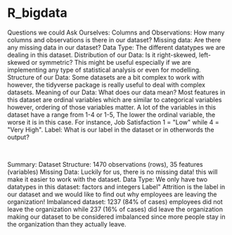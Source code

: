 # R_bigdata

Questions we could Ask Ourselves:
Columns and Observations: How many columns and observations is there in our dataset?
Missing data: Are there any missing data in our dataset?
Data Type: The different datatypes we are dealing in this dataset.
Distribution of our Data: Is it right-skewed, left-skewed or symmetric? This might be useful especially if we are implementing any type of statistical analysis or even for modelling.
Structure of our Data: Some datasets are a bit complex to work with however, the tidyverse package is really useful to deal with complex datasets.
Meaning of our Data: What does our data mean? Most features in this dataset are ordinal variables which are similar to categorical variables however, ordering of those variables matter. A lot of the variables in this dataset have a range from 1-4 or 1-5, The lower the ordinal variable, the worse it is in this case. For instance, Job Satisfaction 1 = "Low" while 4 = "Very High".
Label: What is our label in the dataset or in otherwords the output?

<br>

Summary:
Dataset Structure: 1470 observations (rows), 35 features (variables)
Missing Data: Luckily for us, there is no missing data! this will make it easier to work with the dataset.
Data Type: We only have two datatypes in this dataset: factors and integers
Label" Attrition is the label in our dataset and we would like to find out why employees are leaving the organization!
Imbalanced dataset: 1237 (84% of cases) employees did not leave the organization while 237 (16% of cases) did leave the organization making our dataset to be considered imbalanced since more people stay in the organization than they actually leave.
